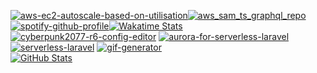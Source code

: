 
[![aws-ec2-autoscale-based-on-utilisation][aws-ec2-autoscale-based-on-utilisation_stats]][aws-ec2-autoscale-based-on-utilisation_repo][![aws_sam_ts_graphql_repo][aws_sam_ts_graphql_stats]][aws_sam_ts_graphql_repo]   
[![spotify-github-profile][spotify_profile]][spotify_redirect][![Wakatime Stats][wakatime_stats]][wakatime_profile]  
[![cyberpunk2077-r6-config-editor][cyberpunk2077_r6_config_editor]][cyberpunk2077_r6_config_editor_repo]
[![aurora-for-serverless-laravel][aurora_for_serverless_laravel_stats]][aurora_for_serverless_laravel_repo]
[![serverless-laravel][serverless_laravel_stats]][serverless_laravel_repo]
[![gif-generator][gif_generator_stats]][gif_generator_repo]  
[![GitHub Stats][github_stats]][github_stats]

[github_stats]: https://d3qbzv40zlk2ob.cloudfront.net?username=rdok&count_private=true&show_icons=true&theme=gruvbox&custom_title=Stats&cache_seconds=86400&v2
[wakatime_stats]: https://d3qbzv40zlk2ob.cloudfront.net/wakatime?username=rdok&theme=gruvbox&langs_count=15&cache_seconds=86400&range=last_7_days&custom_title=Last%207%20Days
[wakatime_profile]: https://wakatime.com/@rdok

[aws-ec2-autoscale-based-on-utilisation_stats]: https://d3qbzv40zlk2ob.cloudfront.net/pin/?username=rdok&repo=aws-ec2-autoscale-based-on-utilisation&theme=gruvbox&cache_seconds=86400&v6
[aws-ec2-autoscale-based-on-utilisation_repo]: https://github.com/rdok/aws-ec2-autoscale-based-on-utilisation
[cyberpunk2077_r6_config_editor]: https://d3qbzv40zlk2ob.cloudfront.net/pin/?username=rdok&repo=cyberpunk2077-r6-config-editor&theme=gruvbox&cache_seconds=86400&v4
[cyberpunk2077_r6_config_editor_repo]: https://github.com/rdok/cyberpunk2077-r6-config-editor

[serverless_laravel_stats]: https://d3qbzv40zlk2ob.cloudfront.net/pin/?username=rdok&repo=serverless-laravel&theme=gruvbox&cache_seconds=86400&v4
[serverless_laravel_repo]: https://github.com/rdok/serverless-laravel

[gif_generator_stats]: https://d3qbzv40zlk2ob.cloudfront.net/pin/?username=rdok&repo=gif-generator&theme=gruvbox&cache_seconds=86400&v4
[gif_generator_repo]: https://github.com/rdok/gif-generator

[aws_sam_ts_graphql_stats]: https://d3qbzv40zlk2ob.cloudfront.net/pin/?username=rdok&repo=aws-sam-ts-graphql&theme=gruvbox&cache_seconds=86400&v4
[aws_sam_ts_graphql_repo]: https://github.com/rdok/aws-sam-ts-graphql

[spotify_profile]: https://spotify-github-profile.vercel.app/api/view?uid=r.dokollari&cover_image=true&theme=default&bar_color=53b14f&bar_color_cover=true
[spotify_redirect]: https://spotify-github-profile.vercel.app/api/view?uid=r.dokollari&redirect=true

[aurora_for_serverless_laravel_stats]: https://d3qbzv40zlk2ob.cloudfront.net/pin/?username=rdok&repo=aurora-for-serverless-laravel&theme=gruvbox&cache_seconds=86400&v5
[aurora_for_serverless_laravel_repo]: https://github.com/rdok/aurora-for-serverless-laravel
